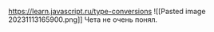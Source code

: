 https://learn.javascript.ru/type-conversions
![[Pasted image 20231113165900.png]]
Чета не очень понял.